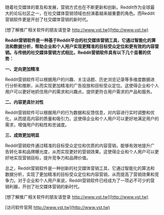 随着社交媒体的普及和发展，营销方式也在不断更新和创新。Reddit作为全球最大的论坛社区之一，在社交媒体营销领域也扮演着越来越重要的角色。而Reddit营销软件更是开创了社交媒体营销的新时代。

[想了解推广相关软件的朋友请登录 http://www.vst.tw](http://www.vst.tw)

**Reddit营销软件是一种基于Reddit平台的社交媒体营销工具，它通过智能化的算法和数据分析，帮助企业和个人用户实现更精准的目标受众定位和更有效的内容营销。与传统的社交媒体营销方式相比，Reddit营销软件具有以下几个显著的优势：**

**一、定向更加精准**

Reddit营销软件可以根据用户的兴趣、关注话题、历史浏览记录等多维度数据进行分析和推断，从而实现更加精准的广告投放和目标受众定位。这使得企业和个人用户可以更好地抓住用户的需求和兴趣点，提供更符合用户需求的产品和服务。

**二、内容更具针对性**

Reddit营销软件可以根据用户的行为数据和反馈信息，对内容进行实时调整和优化，从而提高内容的质量和吸引力。这使得企业和个人用户可以更好地满足用户的需求，增强用户的粘性和忠诚度。

**三、成效更加明显**

Reddit营销软件通过精准的目标受众定位和优质的内容营销，能够有效地提升广告转化率和品牌曝光度，从而实现更好的营销效果。这使得企业和个人用户可以更好地实现营销目标，提升竞争力和品牌价值。

总之，Reddit营销软件是一种创新的社交媒体营销工具，它通过智能化的算法和数据分析，实现了更加精准的目标受众定位和内容营销，从而提高了营销效果和竞争力。对于企业和个人用户来说，Reddit营销软件已经成为了一项必不可少的营销利器，开创了社交媒体营销的新时代。

[想了解推广相关软件的朋友请登录 http://www.vst.tw](http://www.vst.tw)


[访问软件官网 http://www.vst.tw](http://www.vst.tw)
